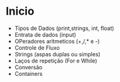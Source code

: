 # Inicio 


* Tipos de Dados (print,strings, int, float)
* Entrata de dados (input)
* OPeradores aritmeticos (+,/,* e -)
* Controle de Fluxo
* Strings (aspas duplas ou simples)
* Laços de repetição (For e While)
* Conversão
* Containers